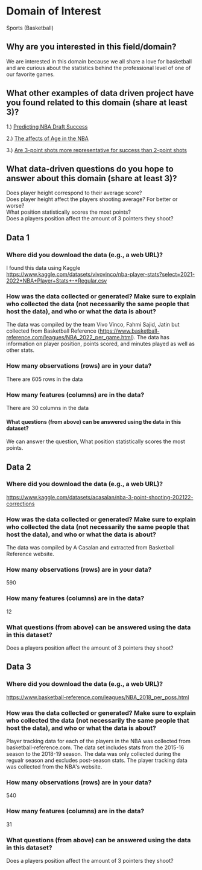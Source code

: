 # Domain of Interest

Sports (Basketball)

## Why are you interested in this field/domain?
We are interested in this domain because we all share a love for basketball and are curious
about the statistics behind the professional level of one of our favorite games.
## What other examples of data driven project have you found related to this domain (share at least 3)?

1.) [Predicting NBA Draft Success](https://towardsdatascience.com/nba-draft-analysis-using-machine-learning-to-project-nba-success-a1c6bf576d19)

2.) [The affects of Age in the NBA](https://towardsdatascience.com/what-does-data-tell-us-about-ageing-in-the-modern-nba-31bcc396f177)

3.) [Are 3-point shots more representative for success than 2-point shots](https://towardsdatascience.com/are-3-pointers-more-important-than-2-pointers-in-the-nba-1fa8e1422c60)

## What data-driven questions do you hope to answer about this domain (share at least 3)?
Does player height correspond to their average score?  
Does player height affect the players shooting average? For better or worse?  
What position statistically scores the most points?  
Does a players position affect the amount of 3 pointers they shoot?  

## Data 1  
### Where did you download the data (e.g., a web URL)?  
I found this data using Kaggle https://www.kaggle.com/datasets/vivovinco/nba-player-stats?select=2021-2022+NBA+Player+Stats+-+Regular.csv  
### How was the data collected or generated? Make sure to explain who collected the data (not necessarily the same people that host the data), and who or what the data is about?   
The data was compiled by the team Vivo Vinco, Fahmi Sajid, Jatin but collected from Basketball Reference (https://www.basketball-reference.com/leagues/NBA_2022_per_game.html). The data has information on player position, points scored, and minutes played as well as other stats.  
### How many observations (rows) are in your data?  
There are 605 rows in the data  
### How many features (columns) are in the data?   
There are 30 columns in the data  
#### What questions (from above) can be answered using the data in this dataset?   
We can answer the question, What position statistically scores the most points.  


## Data 2 
### Where did you download the data (e.g., a web URL)?  
https://www.kaggle.com/datasets/acasalan/nba-3-point-shooting-202122-corrections   
### How was the data collected or generated? Make sure to explain who collected the data (not necessarily the same people that host the data), and who or what the data is about?  
The data was compiled by A Casalan and extracted from Basketball Reference website. 
### How many observations (rows) are in your data?  
590  
### How many features (columns) are in the data?  
12  
### What questions (from above) can be answered using the data in this dataset?  
Does a players position affect the amount of 3 pointers they shoot?  


## Data 3
### Where did you download the data (e.g., a web URL)?
https://www.basketball-reference.com/leagues/NBA_2018_per_poss.html
### How was the data collected or generated? Make sure to explain who collected the data (not necessarily the same people that host the data), and who or what the data is about? 
Player tracking data for each of the players in the NBA was collected from basketball-reference.com. The data set includes stats from the 2015-16 season to the 2018-19 season. The data was only collected during the regualr season and excludes post-season stats. The player tracking data was collected from the NBA's website.
### How many observations (rows) are in your data?
540
### How many features (columns) are in the data?
31
### What questions (from above) can be answered using the data in this dataset?  
Does a players position affect the amount of 3 pointers they shoot?

